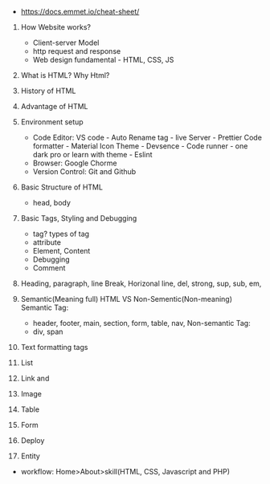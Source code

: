 - https://docs.emmet.io/cheat-sheet/

1.  How Website works?

    - Client-server Model
    - http request and response
    - Web design fundamental - HTML, CSS, JS

2.  What is HTML? Why Html?
3.  History of HTML
4.  Advantage of HTML
5.  Environment setup

    - Code Editor: VS code - Auto Rename tag - live Server - Prettier Code formatter - Material Icon Theme - Devsence - Code runner - one dark pro or learn with theme - Eslint
    - Browser: Google Chorme
    - Version Control: Git and Github

6.  Basic Structure of HTML

    - head, body

7.  Basic Tags, Styling and Debugging
    - tag? types of tag
    - attribute
    - Element, Content
    - Debugging
    - Comment
8.  Heading, paragraph, line Break, Horizonal line, del, strong, sup, sub, em,
9.  Semantic(Meaning full) HTML VS Non-Sementic(Non-meaning)
    Semantic Tag:
    - header, footer, main, section, form, table, nav,
      Non-semantic Tag:
    - div, span
10. Text formatting tags
11. List
12. Link and
13. Image
14. Table
15. Form
16. Deploy
17. Entity

- workflow: Home>About>skill(HTML, CSS, Javascript and PHP)
